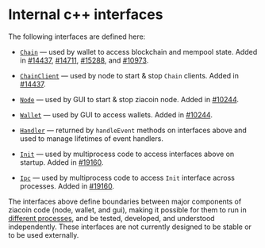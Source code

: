 # Internal c++ interfaces

The following interfaces are defined here:

* [`Chain`](chain.h) — used by wallet to access blockchain and mempool state. Added in [#14437](https://github.com/ziacoin/ziacoin/pull/14437), [#14711](https://github.com/ziacoin/ziacoin/pull/14711), [#15288](https://github.com/ziacoin/ziacoin/pull/15288), and [#10973](https://github.com/ziacoin/ziacoin/pull/10973).

* [`ChainClient`](chain.h) — used by node to start & stop `Chain` clients. Added in [#14437](https://github.com/ziacoin/ziacoin/pull/14437).

* [`Node`](node.h) — used by GUI to start & stop ziacoin node. Added in [#10244](https://github.com/ziacoin/ziacoin/pull/10244).

* [`Wallet`](wallet.h) — used by GUI to access wallets. Added in [#10244](https://github.com/ziacoin/ziacoin/pull/10244).

* [`Handler`](handler.h) — returned by `handleEvent` methods on interfaces above and used to manage lifetimes of event handlers.

* [`Init`](init.h) — used by multiprocess code to access interfaces above on startup. Added in [#19160](https://github.com/ziacoin/ziacoin/pull/19160).

* [`Ipc`](ipc.h) — used by multiprocess code to access `Init` interface across processes. Added in [#19160](https://github.com/ziacoin/ziacoin/pull/19160).

The interfaces above define boundaries between major components of ziacoin code (node, wallet, and gui), making it possible for them to run in [different processes](../../doc/multiprocess.md), and be tested, developed, and understood independently. These interfaces are not currently designed to be stable or to be used externally.
